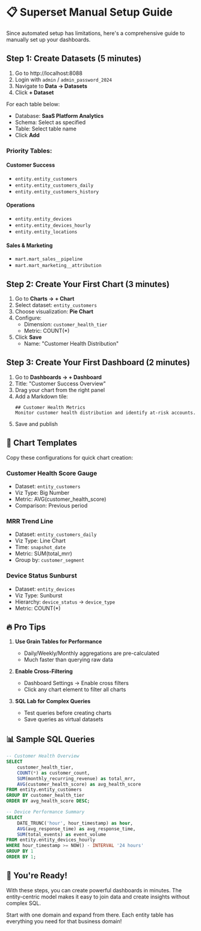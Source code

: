 # 📋 Superset Manual Setup Guide

Since automated setup has limitations, here's a comprehensive guide to manually set up your dashboards.

## Step 1: Create Datasets (5 minutes)

1. Go to http://localhost:8088
2. Login with `admin` / `admin_password_2024`
3. Navigate to **Data → Datasets**
4. Click **+ Dataset**

For each table below:
- Database: **SaaS Platform Analytics**
- Schema: Select as specified
- Table: Select table name
- Click **Add**

### Priority Tables:

#### Customer Success
- `entity.entity_customers`
- `entity.entity_customers_daily`
- `entity.entity_customers_history`

#### Operations
- `entity.entity_devices`
- `entity.entity_devices_hourly`
- `entity.entity_locations`

#### Sales & Marketing
- `mart.mart_sales__pipeline`
- `mart.mart_marketing__attribution`

## Step 2: Create Your First Chart (3 minutes)

1. Go to **Charts → + Chart**
2. Select dataset: `entity_customers`
3. Choose visualization: **Pie Chart**
4. Configure:
   - Dimension: `customer_health_tier`
   - Metric: COUNT(*)
5. Click **Save**
   - Name: "Customer Health Distribution"

## Step 3: Create Your First Dashboard (2 minutes)

1. Go to **Dashboards → + Dashboard**
2. Title: "Customer Success Overview"
3. Drag your chart from the right panel
4. Add a Markdown tile:
   ```
   ## Customer Health Metrics
   Monitor customer health distribution and identify at-risk accounts.
   ```
5. Save and publish

## 🎯 Chart Templates

Copy these configurations for quick chart creation:

### Customer Health Score Gauge
- Dataset: `entity_customers`
- Viz Type: Big Number
- Metric: AVG(customer_health_score)
- Comparison: Previous period

### MRR Trend Line
- Dataset: `entity_customers_daily`
- Viz Type: Line Chart
- Time: `snapshot_date`
- Metric: SUM(total_mrr)
- Group by: `customer_segment`

### Device Status Sunburst
- Dataset: `entity_devices`
- Viz Type: Sunburst
- Hierarchy: `device_status` → `device_type`
- Metric: COUNT(*)

## 🔥 Pro Tips

1. **Use Grain Tables for Performance**
   - Daily/Weekly/Monthly aggregations are pre-calculated
   - Much faster than querying raw data

2. **Enable Cross-Filtering**
   - Dashboard Settings → Enable cross filters
   - Click any chart element to filter all charts

3. **SQL Lab for Complex Queries**
   - Test queries before creating charts
   - Save queries as virtual datasets

## 📊 Sample SQL Queries

```sql
-- Customer Health Overview
SELECT 
    customer_health_tier,
    COUNT(*) as customer_count,
    SUM(monthly_recurring_revenue) as total_mrr,
    AVG(customer_health_score) as avg_health_score
FROM entity.entity_customers
GROUP BY customer_health_tier
ORDER BY avg_health_score DESC;

-- Device Performance Summary
SELECT 
    DATE_TRUNC('hour', hour_timestamp) as hour,
    AVG(avg_response_time) as avg_response_time,
    SUM(total_events) as event_volume
FROM entity.entity_devices_hourly
WHERE hour_timestamp >= NOW() - INTERVAL '24 hours'
GROUP BY 1
ORDER BY 1;
```

## 🚀 You're Ready!

With these steps, you can create powerful dashboards in minutes. The entity-centric model makes it easy to join data and create insights without complex SQL.

Start with one domain and expand from there. Each entity table has everything you need for that business domain!
